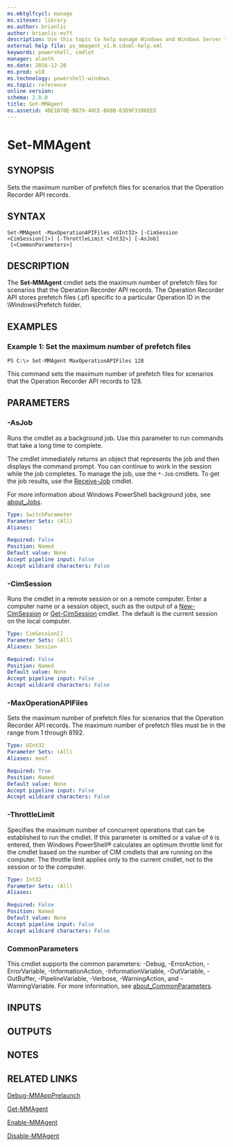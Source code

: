 ```yaml
---
ms.mktglfcycl: manage
ms.sitesec: library
ms.author: brianlic
author: brianlic-msft
description: Use this topic to help manage Windows and Windows Server technologies with Windows PowerShell.
external help file: ps_mmagent_v1.0.cdxml-help.xml
keywords: powershell, cmdlet
manager: alanth
ms.date: 2016-12-20
ms.prod: w10
ms.technology: powershell-windows
ms.topic: reference
online version: 
schema: 2.0.0
title: Set-MMAgent
ms.assetid: 4BE1B70E-BB79-40CE-B68B-63D9F3106EED
---
```


# Set-MMAgent

## SYNOPSIS
Sets the maximum number of prefetch files for scenarios that the Operation Recorder API records.

## SYNTAX

```
Set-MMAgent -MaxOperationAPIFiles <UInt32> [-CimSession <CimSession[]>] [-ThrottleLimit <Int32>] [-AsJob]
 [<CommonParameters>]
```

## DESCRIPTION
The **Set-MMAgent** cmdlet sets the maximum number of prefetch files for scenarios that the Operation Recorder API records.
The Operation Recorder API stores prefetch files (.pf) specific to a particular Operation ID in the \Windows\Prefetch folder.

## EXAMPLES

### Example 1: Set the maximum number of prefetch files
```
PS C:\> Set-MMAgent MaxOperationAPIFiles 128
```

This command sets the maximum number of prefetch files for scenarios that the Operation Recorder API records to 128.

## PARAMETERS

### -AsJob
Runs the cmdlet as a background job. Use this parameter to run commands that take a long time to complete. 

The cmdlet immediately returns an object that represents the job and then displays the command prompt. 
You can continue to work in the session while the job completes. 
To manage the job, use the `*-Job` cmdlets. 
To get the job results, use the [Receive-Job](http://go.microsoft.com/fwlink/?LinkID=113372) cmdlet. 

For more information about Windows PowerShell background jobs, see [about_Jobs](http://go.microsoft.com/fwlink/?LinkID=113251).

```yaml
Type: SwitchParameter
Parameter Sets: (All)
Aliases: 

Required: False
Position: Named
Default value: None
Accept pipeline input: False
Accept wildcard characters: False
```

### -CimSession
Runs the cmdlet in a remote session or on a remote computer.
Enter a computer name or a session object, such as the output of a [New-CimSession](http://go.microsoft.com/fwlink/p/?LinkId=227967) or [Get-CimSession](http://go.microsoft.com/fwlink/p/?LinkId=227966) cmdlet.
The default is the current session on the local computer.

```yaml
Type: CimSession[]
Parameter Sets: (All)
Aliases: Session

Required: False
Position: Named
Default value: None
Accept pipeline input: False
Accept wildcard characters: False
```

### -MaxOperationAPIFiles
Sets the maximum number of prefetch files for scenarios that the Operation Recorder API records.
The maximum number of prefetch files must be in the range from 1 through 8192.

```yaml
Type: UInt32
Parameter Sets: (All)
Aliases: moaf

Required: True
Position: Named
Default value: None
Accept pipeline input: False
Accept wildcard characters: False
```

### -ThrottleLimit
Specifies the maximum number of concurrent operations that can be established to run the cmdlet.
If this parameter is omitted or a value of `0` is entered, then Windows PowerShell® calculates an optimum throttle limit for the cmdlet based on the number of CIM cmdlets that are running on the computer.
The throttle limit applies only to the current cmdlet, not to the session or to the computer.

```yaml
Type: Int32
Parameter Sets: (All)
Aliases: 

Required: False
Position: Named
Default value: None
Accept pipeline input: False
Accept wildcard characters: False
```

### CommonParameters
This cmdlet supports the common parameters: -Debug, -ErrorAction, -ErrorVariable, -InformationAction, -InformationVariable, -OutVariable, -OutBuffer, -PipelineVariable, -Verbose, -WarningAction, and -WarningVariable. For more information, see [about_CommonParameters](http://go.microsoft.com/fwlink/?LinkID=113216).

## INPUTS

## OUTPUTS

## NOTES

## RELATED LINKS

[Debug-MMAppPrelaunch](./Debug-MMAppPrelaunch.md)

[Get-MMAgent](./Get-MMAgent.md)

[Enable-MMAgent](./Enable-MMAgent.md)

[Disable-MMAgent](./Disable-MMAgent.md)

